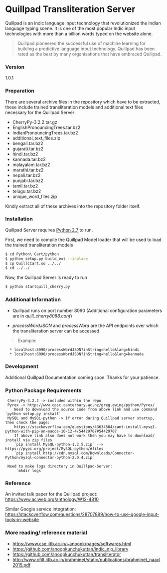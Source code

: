 # Quillpad Transliteration Server

   Quillpad is an indic language input technology that revolutionized the Indian language typing scene. It is one of the most popular Indic input technologies with more than a billion words typed on the website alone.

   > Quillpad pioneered the successful use of machine learning for 
   > building a predictive language input technology. 
   > Quillpad has been rated as the best by many organisations that have embraced Quillpad.

   ### Version
   1.0.1

   ### Preparation

   There are several archive files in the repository which have to be extracted, these include trained transliteration models and additional text files necessary for the Quillpad Server

   *  CherryPy-3.2.2.tar.gz
   *  EnglishPronouncingTrees.tar.bz2
   *  IndianPronouncingTrees.tar.bz2
   *  additional_text_files.zip
   *  bengali.tar.bz2
   *  gujarati.tar.bz2
   *  hindi.tar.bz2
   *  kannada.tar.bz2
   *  malayalam.tar.bz2
   *  marathi.tar.bz2
   *  nepali.tar.bz2
   *  punjabi.tar.bz2
   *  tamil.tar.bz2
   *  telugu.tar.bz2
   *  unique_word_files.zip

   Kindly extract all of these archives into the repository folder itself.

   ### Installation

   Quillpad Server requires [Python 2.7](https://www.python.org/downloads/) to run.

   First, we need to compile the Quillpad Model loader that will be used to load the trained transliteration models

   ```sh
   $ cd Python\ Cart/python
   $ python setup.py build_ext --inplace
   $ cp QuillCCart.so ../../
   $ cd ../../
   ```

   Now, the Quillpad Server is ready to run

   ```sh
   $ python startquill_cherry.py
   ```

   ### Additional Information

   * Quillpad runs on port number 8090 (Additional configuration parameters are in *quill_cherry8088.conf*)

   * *processWordJSON* and *processWord* are the API endpoints over which the transliteration server can be accessed.
   > Example:

      * localhost:8090/processWordJSON?inString=hello&lang=hindi
      * localhost:8090/processWordJSON?inString=hello&lang=kannada

   ### Development

   Additional Quillpad Documentation coming soon. Thanks for your patience.

   ### Python Package Requirements
     CherryPy-3.2.2 -> included within the repo
     Pyrex -> http://www.cosc.canterbury.ac.nz/greg.ewing/python/Pyrex/
   		Need to download the source code from above link and use command `python setup.py install`
     MySQL and MySQL-python -> If error during Quillpad server startup, then check the page:
   		https://stackoverflow.com/questions/43634584/cant-install-mysql-python-with-pip-on-macos-10-12-4/54429707#54429707
   		If above link also does not work then you may have to download/ install via zip files
   		`pip install MySQL-python-1.2.5.zip` --> https://pypi.org/project/MySQL-python/#files
   		`pip install http://cdn.mysql.com/Downloads/Connector-Python/mysql-connector-python-2.0.4.zip`
   		
     Need to make logs directory in Quillpad-Server:
         `mkdir logs`

   ### Reference
   An invited talk paper for the Quillpad project:
     https://www.aclweb.org/anthology/W12-4810
   
   Similar Google service integration:
     https://stackoverflow.com/questions/28707899/how-to-use-google-input-tools-in-website
     
   ### More reading/ reference material
   -  https://www.cse.iitb.ac.in/~anoopk/pages/softwares.html
   -  https://github.com/anoopkunchukuttan/indic_nlp_library
   -  https://github.com/anoopkunchukuttan/transliterator
   -  http://www.cfilt.iitb.ac.in/brahminet/static/publications/brahminet_naacl2015.pdf
   
